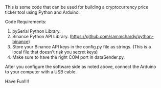 This is some code that can be used for building a cryptocurrency price ticker tool using Python and Arduino.

Code Requirements:
1) pySerial Python Library.
2) Binance Python API Library. (https://github.com/sammchardy/python-binance)
3) Store your Binance API keys in the config.py file as strings. (This is a local file that doesn't risk you secret keys)
4) Make sure to have the right COM port in dataSender.py.

After you configure the software side as noted above, connect the Arduino to your computer with a USB cable.

Have Fun!!!!
